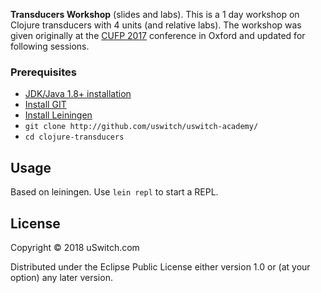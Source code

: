 **Transducers Workshop** (slides and labs). This is a 1 day workshop on Clojure transducers with 4 units (and relative labs). The workshop was given originally at the [CUFP 2017](http://cufp.org/2017/) conference in Oxford and updated for following sessions.

### Prerequisites

* [JDK/Java 1.8+ installation](http://www.oracle.com/technetwork/java/javase/downloads/jdk8-downloads-2133151.html)
* [Install GIT](https://git-scm.com/book/en/v2/Getting-Started-Installing-Git)
* [Install Leiningen](https://leiningen.org/#install)
* `git clone http://github.com/uswitch/uswitch-academy/`
* `cd clojure-transducers`

## Usage

Based on leiningen. Use `lein repl` to start a REPL.

## License

Copyright © 2018 uSwitch.com

Distributed under the Eclipse Public License either version 1.0 or (at
your option) any later version.
